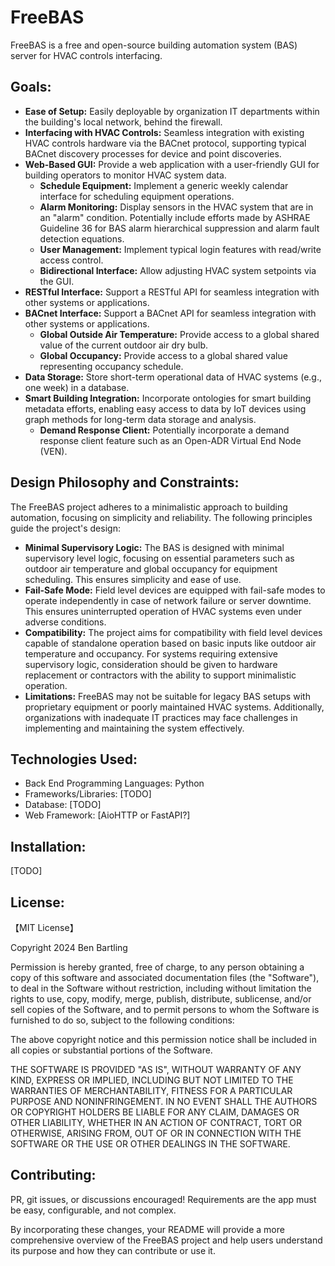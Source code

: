 # FreeBAS

FreeBAS is a free and open-source building automation system (BAS) server for HVAC controls interfacing.

## Goals:

- **Ease of Setup:** Easily deployable by organization IT departments within the building's local network, behind the firewall.
- **Interfacing with HVAC Controls:** Seamless integration with existing HVAC controls hardware via the BACnet protocol, supporting typical BACnet discovery processes for device and point discoveries.
- **Web-Based GUI:** Provide a web application with a user-friendly GUI for building operators to monitor HVAC system data.
  - **Schedule Equipment:** Implement a generic weekly calendar interface for scheduling equipment operations.
  - **Alarm Monitoring:** Display sensors in the HVAC system that are in an "alarm" condition. Potentially include efforts made by ASHRAE Guideline 36 for BAS alarm hierarchical suppression and alarm fault detection equations.
  - **User Management:** Implement typical login features with read/write access control.
  - **Bidirectional Interface:** Allow adjusting HVAC system setpoints via the GUI.
- **RESTful Interface:** Support a RESTful API for seamless integration with other systems or applications.
- **BACnet Interface:** Support a BACnet API for seamless integration with other systems or applications.
  - **Global Outside Air Temperature:** Provide access to a global shared value of the current outdoor air dry bulb.
  - **Global Occupancy:** Provide access to a global shared value representing occupancy schedule.
- **Data Storage:** Store short-term operational data of HVAC systems (e.g., one week) in a database.
- **Smart Building Integration:** Incorporate ontologies for smart building metadata efforts, enabling easy access to data by IoT devices using graph methods for long-term data storage and analysis.
  - **Demand Response Client:** Potentially incorporate a demand response client feature such as an Open-ADR Virtual End Node (VEN).

## Design Philosophy and Constraints:

The FreeBAS project adheres to a minimalistic approach to building automation, focusing on simplicity and reliability. The following principles guide the project's design:
- **Minimal Supervisory Logic:** The BAS is designed with minimal supervisory level logic, focusing on essential parameters such as outdoor air temperature and global occupancy for equipment scheduling. This ensures simplicity and ease of use.
- **Fail-Safe Mode:** Field level devices are equipped with fail-safe modes to operate independently in case of network failure or server downtime. This ensures uninterrupted operation of HVAC systems even under adverse conditions.
- **Compatibility:** The project aims for compatibility with field level devices capable of standalone operation based on basic inputs like outdoor air temperature and occupancy. For systems requiring extensive supervisory logic, consideration should be given to hardware replacement or contractors with the ability to support minimalistic operation.
- **Limitations:** FreeBAS may not be suitable for legacy BAS setups with proprietary equipment or poorly maintained HVAC systems. Additionally, organizations with inadequate IT practices may face challenges in implementing and maintaining the system effectively.

## Technologies Used:

- Back End Programming Languages: Python
- Frameworks/Libraries: [TODO]
- Database: [TODO]
- Web Framework: [AioHTTP or FastAPI?]

## Installation:

[TODO]

## License:
【MIT License】

Copyright 2024 Ben Bartling

Permission is hereby granted, free of charge, to any person obtaining a copy of this software and associated documentation files (the "Software"), to deal in the Software without restriction, including without limitation the rights to use, copy, modify, merge, publish, distribute, sublicense, and/or sell copies of the Software, and to permit persons to whom the Software is furnished to do so, subject to the following conditions:

The above copyright notice and this permission notice shall be included in all copies or substantial portions of the Software.

THE SOFTWARE IS PROVIDED "AS IS", WITHOUT WARRANTY OF ANY KIND, EXPRESS OR IMPLIED, INCLUDING BUT NOT LIMITED TO THE WARRANTIES OF MERCHANTABILITY, FITNESS FOR A PARTICULAR PURPOSE AND NONINFRINGEMENT. IN NO EVENT SHALL THE AUTHORS OR COPYRIGHT HOLDERS BE LIABLE FOR ANY CLAIM, DAMAGES OR OTHER LIABILITY, WHETHER IN AN ACTION OF CONTRACT, TORT OR OTHERWISE, ARISING FROM, OUT OF OR IN CONNECTION WITH THE SOFTWARE OR THE USE OR OTHER DEALINGS IN THE SOFTWARE.

## Contributing:

PR, git issues, or discussions encouraged! Requirements are the app must be easy, configurable, and not complex.

By incorporating these changes, your README will provide a more comprehensive overview of the FreeBAS project and help users understand its purpose and how they can contribute or use it.

      
